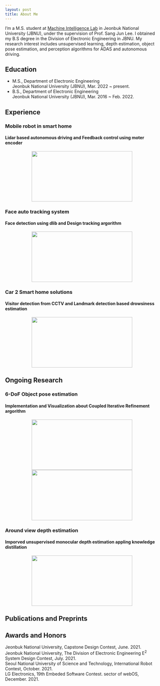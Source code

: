 ```yaml
---
layout: post
title: About Me
---
```


I’m a M.S. student at  [Machine Intelligence Lab](https://sites.google.com/view/miljbnu) in Jeonbuk National University (JBNU), under the supervision of Prof. Sang Jun Lee. I obtained my B.S degree in the Division of Electronic Engineering in JBNU. My research interest includes unsupervised learning, depth estimation, object pose estimation, and perception algorithms for ADAS and autonomous driving.  

## Education

* M.S., Department of Electronic Engineering  
  Jeonbuk National University (JBNU), Mar. 2022 ~ present.  
* B.S., Department of Electronic Engineering  
  Jeonbuk National University (JBNU), Mar. 2016 ~ Feb. 2022.  

## Experience

### Mobile robot in smart home
#### Lidar based autonomous driving and Feedback control using moter encoder
<p align="center"><img src="https://ji-min-song.github.io/images/mobile robot/SLAM&Navigation.gif" width="330px" height="165px"></p>  

### Face auto tracking system
#### Face detection using dlib and Design tracking argorithm
<p align="center"><img src="https://ji-min-song.github.io/images/face tracking/face tracking.gif" width="330px" height="165px"></p>  

### Car 2 Smart home solutions
#### Visitor detection from CCTV and Landmark detection based drowsiness estimation
<p align="center"><img src="https://ji-min-song.github.io/images/webOS/drowsiness estimation.gif" width="330px" height="165px"></p>  


## Ongoing Research

### 6-DoF Object pose estimation
#### Implementation and Visualization about Coupled Iterative Refinement argorithm
<p align="center"><img src="https://ji-min-song.github.io/images/object pose estimation/object pose estimation demo.gif" width="330px" height="165px">
<img src="https://ji-min-song.github.io/images/object pose estimation/object pose estimation structure.gif" width="330px" height="165px"></p>  

### Around view depth estimation
#### Imporved unsupervised monocular depth estimation appling knowledge distillation
<p align="center"><img src="https://ji-min-song.github.io/images/depth estimation/depth estimation demo.gif" width="330px" height="165px"></p>  

## Publications and Preprints
  
## Awards and Honors
  
Jeonbuk National University, Capstone Design Contest, June. 2021.  
Jeonbuk National University, The Division of Electronic Engineering E<sup>2</sup> System Design Contest, July. 2021.  
Seoul National University of Science and Technology, International Robot Contest, October. 2021.  
LG Electronics, 19th Embeded Software Contest. sector of webOS, December. 2021.  
